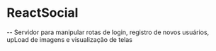 # ReactSocial
-- Servidor para manipular rotas de login, registro de novos usuários, upLoad de imagens e visualização de telas
